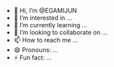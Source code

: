 - 👋 Hi, I’m @EGAMIJUN
- 👀 I’m interested in ...
- 🌱 I’m currently learning ...
- 💞️ I’m looking to collaborate on ...
- 📫 How to reach me ...
- 😄 Pronouns: ...
- ⚡ Fun fact: ...

<!---
EGAMIJUN/EGAMIJUN is a ✨ special ✨ repository because its `README.md` (this file) appears on your GitHub profile.
You can click the Preview link to take a look at your changes.
--->
